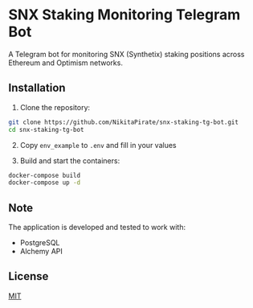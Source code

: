 # SNX Staking Monitoring Telegram Bot

A Telegram bot for monitoring SNX (Synthetix) staking positions across Ethereum and Optimism networks.

## Installation

1. Clone the repository:
```bash
git clone https://github.com/NikitaPirate/snx-staking-tg-bot.git
cd snx-staking-tg-bot
```

2. Copy `env_example` to `.env` and fill in your values

3. Build and start the containers:
```bash
docker-compose build
docker-compose up -d
```

## Note

The application is developed and tested to work with:
- PostgreSQL
- Alchemy API

## License

[MIT](https://choosealicense.com/licenses/mit/)

